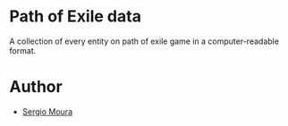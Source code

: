 # Path of Exile data

A collection of every entity on path of exile game in a computer-readable format.

# Author

* [Sergio Moura](https://sergio.moura.ca)
